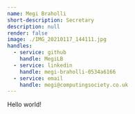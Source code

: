 ```yaml
---
name: Megi Braholli
short-description: Secretary
description: null
render: false
image: ./IMG_20210117_144111.jpg
handles:
  - service: github
    handle: MegiLB
  - service: linkedin
    handle: megi-braholli-0534a6166
  - service: email
    handle: megi@computingsociety.co.uk
---
```


Hello world!

